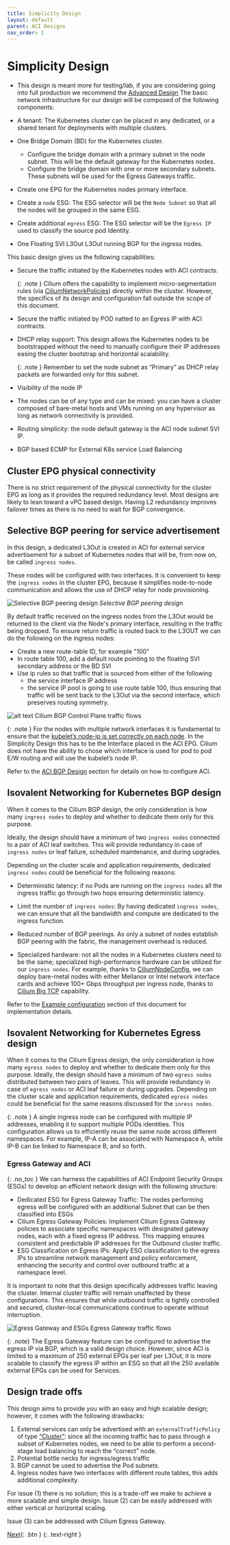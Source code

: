```yaml
---
title: Simplicity Design
layout: default
parent: ACI Designs
nav_order: 1
---
```


# Simplicity Design

* This design is meant more for testing/lab, if you are considering going into full production we recommend the [Advanced Design](../../advanced_design)
The basic network infrastructure for our design will be composed of the following components:

* A tenant: The Kubernetes cluster can be placed in any dedicated, or a shared tenant for deployments with multiple clusters.
* One Bridge Domain (BD) for the Kubernetes cluster.
  * Configure the bridge domain with a primary subnet in the node subnet. This will be the default gateway for the Kubernetes nodes.
  * Configure the bridge domain with one or more secondary subnets. These subnets will be used for the Egress Gateways traffic.
* Create one EPG for the Kubernetes nodes primary interface.
* Create a `node` ESG: The ESG selector will be the `Node Subnet` so that all the nodes will be grouped in the same ESG.
* Create additional `egress` ESG: The ESG selector will be the `Egress IP` used to classify the source pod Identity.
* One Floating SVI L3Out L3Out running BGP for the ingress nodes.

This basic design gives us the following capabilities:

* Secure the traffic initiated by the Kubernetes nodes with ACI contracts.

    {: .note }
    Cilium offers the capability to implement micro-segmentation rules (via [CiliumNetworkPolicies](https://docs.cilium.io/en/stable/security/policy/index.html)) directly within the cluster. However, the specifics of its design and configuration fall outside the scope of this document.

* Secure the traffic initiated by POD natted to an Egress IP with ACI contracts.
* DHCP relay support: This design allows the Kubernetes nodes to be bootstrapped without the need to manually configure their IP addresses easing the cluster bootstrap and horizontal scalability. 

    {: .note }
    Remember to set the node subnet as “Primary” as DHCP relay packets are forwarded only for this subnet.

* Visibility of the node IP
* The nodes can be of any type and can be mixed: you can have a cluster composed of bare-metal hosts and VMs running on any hypervisor as long as network connectivity is provided.

* Routing simplicity: the node default gateway is the ACI node subnet SVI IP.
* BGP based ECMP for External K8s service Load Balancing 

## Cluster EPG physical connectivity

There is no strict requirement of the physical connectivity for the cluster EPG as long as it provides the required redundancy level. Most designs are likely to lean toward a vPC based design. Having L2 redundancy improves failover times as there is no need to wait for BGP convergence.

## Selective BGP peering for service advertisement

In this design, a dedicated L3Out is created in ACI for external service advertisement for a subset of Kubernetes nodes that will be, from now on, be called `ingress nodes`.

These nodes will be configured with two interfaces. It is convenient to keep the `ingress nodes` in the cluster EPG, because it simplifies node-to-node communication and allows the use of DHCP relay for node provisioning.

![Selective BGP peering design](../images/selective-bgp.png)
*Selective BGP peering design*

By default traffic received on the ingress nodes from the L3Out would be returned to the client via the Node's primary interface, resulting in the traffic being dropped.
To ensure return traffic is routed back to the L3OUT we can do the following on the ingress nodes:

* Create a new route-table ID, for example "100"
* In route table 100, add a default route pointing to the floating SVI secondary address or the BD SVI
* Use ip rules so that traffic that is sourced from either of the following
  * the service interface IP address
  * the service IP pool 
  is going to use route table 100, thus ensuring that traffic will be sent back to the L3Out via the second interface, which preserves routing symmetry.

![alt text](../images/BGP-Control-Plane-flow.png)
Cilium BGP Control Plane traffic flows

{: .note }
For the nodes with multiple network interfaces it is fundamental to ensure that the [kubelet’s node-ip is set correctly on each node](https://kubernetes.io/docs/tasks/administer-cluster/kubelet-config-file/#create-the-config-file). In the Simplicity Design this has to be the Interface placed in the ACI EPG.
Cilium does not have the ability to chose which interface is used for pod to pod E/W routing and will use the kubelet’s node IP.


Refer to the [ACI BGP Design](/cilium-dc-design/docs/aci/aci_bgp_design/) section for details on how to configure ACI.

## Isovalent Networking for Kubernetes BGP design

When it comes to the Cilium BGP design, the only consideration is how many `ingress nodes` to deploy and whether to dedicate them only for this purpose.

Ideally, the design should have a minimum of two `ingress nodes` connected to a pair of ACI leaf switches. This will provide redundancy in case of `ingress nodes` or leaf failure, scheduled maintenance, and during upgrades.

Depending on the cluster scale and application requirements, dedicated `ingress nodes` could be beneficial for the following reasons:

* Deterministic latency: if no Pods are running on the `ingress nodes` all the ingress traffic go through two hops ensuring deterministic latency.
* Limit the number of `ingress nodes`: By having dedicated `ingress nodes`, we can ensure that all the bandwidth and compute are dedicated to the ingress function.
* Reduced number of BGP peerings. As only a subnet of nodes establish BGP peering with the fabric, the management overhead is reduced.

* Specialized hardware: not all the nodes in a Kubernetes clusters need to be the same; specialized high-performance hardware can be utilized for our `ingress nodes`. For example, thanks to [CiliumNodeConfig](https://docs.cilium.io/en/stable/configuration/per-node-config/#per-node-configuration), we can deploy bare-metal nodes with either Mellanox or Intel network interface cards and achieve 100+ Gbps throughput per ingress node, thanks to [Cilium Big TCP](https://docs.cilium.io/en/stable/operations/performance/tuning/#ipv4-big-tcp) capability.

Refer to the [Example configuration](../examples/examples/) section of this document for implementation details.

## Isovalent Networking for Kubernetes Egress design

When it comes to the Cilium Egress design, the only consideration is how many `egress nodes` to deploy and whether to dedicate them only for this purpose.
Ideally, the design should have a minimum of two `egress nodes` distributed between two pairs of leaves. This will provide redundancy in case of `egress nodes` or ACI leaf failure or during upgrades.
Depending on the cluster scale and application requirements, dedicated `egress nodes` could be beneficial for the same reasons discussed for the `inress nodes`.

{: .note }
A single ingress node can be configured with multiple IP addresses, enabling it to support multiple PODs identities. This configuration allows us to efficiently reuse the same node across different namespaces. For example, IP-A can be associated with Namespace A, while IP-B can be linked to Namespace B, and so forth.


### Egress Gateway and ACI
{: .no_toc }
We can harness the capabilities of ACI Endpoint Security Groups (ESGs) to develop an efficient network design with the following structure:

* Dedicated ESG for Egress Gateway Traffic: The nodes performing egress will be configured with an additional Subnet that can be then classified into ESGs 
* Cilium Egress Gateway Policies: Implement Cilium Egress Gateway policies to associate specific namespaces with designated gateway nodes, each with a fixed egress IP address. This mapping ensures consistent and predictable IP addresses for the Outbound cluster traffic.
* ESG Classification on Egress IPs: Apply ESG classification to the egress IPs to streamline network management and policy enforcement, enhancing the security and control over outbound traffic at a namespace level. 

It is important to note that this design specifically addresses traffic leaving the cluster. Internal cluster traffic will remain unaffected by these configurations. This ensures that while outbound traffic is tightly controlled and secured, cluster-local communications continue to operate without interruption.

![Egress Gateway and ESGs](../images/egress.png)
Egress Gateway traffic flows

{: .note}
The Egress Gateway feature can be configured to advertise the egress IP via BGP, which is a valid design choice. However, since ACI is limited to a maximum of 250 external EPGs per leaf per L3Out, it is more scalable to classify the egress IP within an ESG so that all the 250 available external EPGs can be used for Services.


## Design trade offs

This design aims to provide you with an easy and high scalable design; however, it comes with the following drawbacks:

1. External services can only be advertised with an `externalTrafficPolicy` of type  [“Cluster”](https://kubernetes.io/docs/reference/networking/virtual-ips/#external-traffic-policy): since all the incoming traffic has to pass through a subset of Kubernetes nodes, we need to be able to perform a second-stage load balancing to reach the “correct” node.
2. Potential bottle necks for ingress/egress traffic
3. BGP cannot be used to advertise the Pod subnets.
4. Ingress nodes have two interfaces with different route tables, this adds additional complexity.

For issue (1) there is no solution; this is a trade-off we make to achieve a more scalable and simple design. Issue (2) can be easily addressed with either vertical or horizontal scaling.

Issue (3) can be addressed with Cilium Egress Gateway.

[Next](/cilium-dc-design/docs/aci/advanced_design/){: .btn }
{: .text-right }